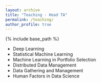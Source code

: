 ```yaml
---
layout: archive
title: "Teaching - Head TA"
permalink: /teaching/
author_profile: true
---
```


{% include base_path %}

* Deep Learning
* Statistical Machine Learning
* Machine Learning in Portfolio Selection
* Distributed Data Management
* Data Gathering and Management
* Human Factors in Data Science
